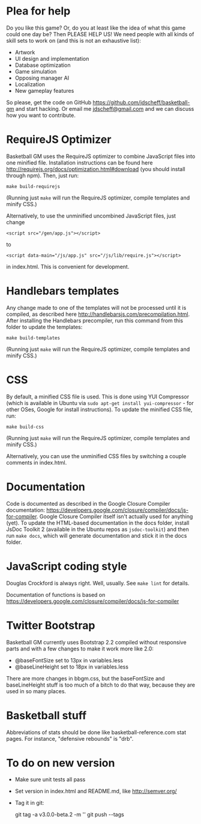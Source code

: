 # Plea for help

Do you like this game? Or, do you at least like the idea of what this game
could one day be? Then PLEASE HELP US! We need people with all kinds of skill
sets to work on (and this is not an exhaustive list):

* Artwork
* UI design and implementation
* Database optimization
* Game simulation
* Opposing manager AI
* Localization
* New gameplay features

So please, get the code on GitHub <https://github.com/jdscheff/basketball-gm>
and start hacking. Or email me <jdscheff@gmail.com> and we can discuss how you
want to contribute.


# RequireJS Optimizer

Basketball GM uses the RequireJS optimizer to combine JavaScript files into one
minified file. Installation instructions can be found here
http://requirejs.org/docs/optimization.html#download (you should install through
npm). Then, just run:

	make build-requirejs

(Running  just `make` will run the RequireJS optimizer, compile templates and
minify CSS.)

Alternatively, to use the unminified uncombined JavaScript files, just change

	<script src="/gen/app.js"></script>

to

	<script data-main="/js/app.js" src="/js/lib/require.js"></script>

in index.html. This is convenient for development.


# Handlebars templates

Any change made to one of the templates will not be processed until it is
compiled, as described here <http://handlebarsjs.com/precompilation.html>.
After installing the Handlebars precompiler, run this command from this
folder to update the templates:

    make build-templates

(Running  just `make` will run the RequireJS optimizer, compile templates and
minify CSS.)


# CSS

By default, a minified CSS file is used. This is done using YUI Compressor
(which is available in Ubuntu via `sudo apt-get install yui-compressor` - for
other OSes, Google for install instructions). To update the minified CSS file,
run:

    make build-css

(Running  just `make` will run the RequireJS optimizer, compile templates and
minify CSS.)

Alternatively, you can use the unminified CSS files by switching a couple
comments in index.html.


# Documentation

Code is documented as described in the Google Closure Compiler documentation:
<https://developers.google.com/closure/compiler/docs/js-for-compiler>. Google
Closure Compiler itself isn't actually used for anything (yet). To update the
HTML-based documentation in the docs folder, install JsDoc Toolkit 2 (available
in the Ubuntu repos as `jsdoc-toolkit`) and then run `make docs`, which will
generate documentation and stick it in the docs folder.


# JavaScript coding style

Douglas Crockford is always right. Well, usually. See `make lint` for details.

Documentation of functions is based on
https://developers.google.com/closure/compiler/docs/js-for-compiler


# Twitter Bootstrap

Basketball GM currently uses Bootstrap 2.2 compiled without responsive parts and
with a few changes to make it work more like 2.0:

* @baseFontSize set to 13px in variables.less
* @baseLineHeight set to 18px in variables.less

There are more changes in bbgm.css, but the baseFontSize and baseLineHeight
stuff is too much of a bitch to do that way, because they are used in so many
places.


# Basketball stuff

Abbreviations of stats should be done like basketball-reference.com stat pages.
For instance, "defensive rebounds" is "drb".



# To do on new version

- Make sure unit tests all pass
- Set version in index.html and README.md, like http://semver.org/
- Tag it in git:

    git tag -a v3.0.0-beta.2 -m ''
    git push --tags